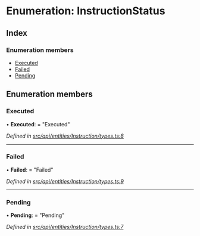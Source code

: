 # Enumeration: InstructionStatus

## Index

### Enumeration members

* [Executed](instructionstatus.md#executed)
* [Failed](instructionstatus.md#failed)
* [Pending](instructionstatus.md#pending)

## Enumeration members

###  Executed

• **Executed**: = "Executed"

*Defined in [src/api/entities/Instruction/types.ts:8](https://github.com/PolymathNetwork/polymesh-sdk/blob/44d12f59/src/api/entities/Instruction/types.ts#L8)*

___

###  Failed

• **Failed**: = "Failed"

*Defined in [src/api/entities/Instruction/types.ts:9](https://github.com/PolymathNetwork/polymesh-sdk/blob/44d12f59/src/api/entities/Instruction/types.ts#L9)*

___

###  Pending

• **Pending**: = "Pending"

*Defined in [src/api/entities/Instruction/types.ts:7](https://github.com/PolymathNetwork/polymesh-sdk/blob/44d12f59/src/api/entities/Instruction/types.ts#L7)*
